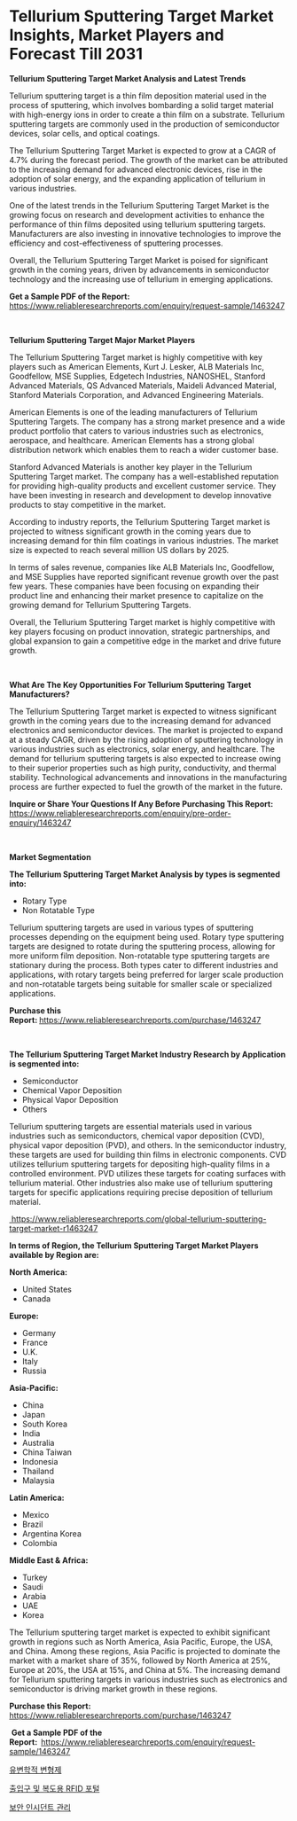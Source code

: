 <p><h1>Tellurium Sputtering Target Market Insights, Market Players and Forecast Till 2031</h1></p><p><strong>Tellurium Sputtering Target Market Analysis and Latest Trends</strong></p>
<p><p>Tellurium sputtering target is a thin film deposition material used in the process of sputtering, which involves bombarding a solid target material with high-energy ions in order to create a thin film on a substrate. Tellurium sputtering targets are commonly used in the production of semiconductor devices, solar cells, and optical coatings.</p><p>The Tellurium Sputtering Target Market is expected to grow at a CAGR of 4.7% during the forecast period. The growth of the market can be attributed to the increasing demand for advanced electronic devices, rise in the adoption of solar energy, and the expanding application of tellurium in various industries.</p><p>One of the latest trends in the Tellurium Sputtering Target Market is the growing focus on research and development activities to enhance the performance of thin films deposited using tellurium sputtering targets. Manufacturers are also investing in innovative technologies to improve the efficiency and cost-effectiveness of sputtering processes.</p><p>Overall, the Tellurium Sputtering Target Market is poised for significant growth in the coming years, driven by advancements in semiconductor technology and the increasing use of tellurium in emerging applications.</p></p>
<p><strong>Get a Sample PDF of the Report:&nbsp;</strong> <a href="https://www.reliableresearchreports.com/enquiry/request-sample/1463247">https://www.reliableresearchreports.com/enquiry/request-sample/1463247</a></p>
<p>&nbsp;</p>
<p><strong>Tellurium Sputtering Target Major Market Players</strong></p>
<p><p>The Tellurium Sputtering Target market is highly competitive with key players such as American Elements, Kurt J. Lesker, ALB Materials Inc, Goodfellow, MSE Supplies, Edgetech Industries, NANOSHEL, Stanford Advanced Materials, QS Advanced Materials, Maideli Advanced Material, Stanford Materials Corporation, and Advanced Engineering Materials. </p><p>American Elements is one of the leading manufacturers of Tellurium Sputtering Targets. The company has a strong market presence and a wide product portfolio that caters to various industries such as electronics, aerospace, and healthcare. American Elements has a strong global distribution network which enables them to reach a wider customer base.</p><p>Stanford Advanced Materials is another key player in the Tellurium Sputtering Target market. The company has a well-established reputation for providing high-quality products and excellent customer service. They have been investing in research and development to develop innovative products to stay competitive in the market.</p><p>According to industry reports, the Tellurium Sputtering Target market is projected to witness significant growth in the coming years due to increasing demand for thin film coatings in various industries. The market size is expected to reach several million US dollars by 2025.</p><p>In terms of sales revenue, companies like ALB Materials Inc, Goodfellow, and MSE Supplies have reported significant revenue growth over the past few years. These companies have been focusing on expanding their product line and enhancing their market presence to capitalize on the growing demand for Tellurium Sputtering Targets.</p><p>Overall, the Tellurium Sputtering Target market is highly competitive with key players focusing on product innovation, strategic partnerships, and global expansion to gain a competitive edge in the market and drive future growth.</p></p>
<p>&nbsp;</p>
<p><strong>What Are The Key Opportunities For Tellurium Sputtering Target Manufacturers?</strong></p>
<p><p>The Tellurium Sputtering Target market is expected to witness significant growth in the coming years due to the increasing demand for advanced electronics and semiconductor devices. The market is projected to expand at a steady CAGR, driven by the rising adoption of sputtering technology in various industries such as electronics, solar energy, and healthcare. The demand for tellurium sputtering targets is also expected to increase owing to their superior properties such as high purity, conductivity, and thermal stability. Technological advancements and innovations in the manufacturing process are further expected to fuel the growth of the market in the future.</p></p>
<p><strong>Inquire or Share Your Questions If Any Before Purchasing This Report:</strong> <a href="https://www.reliableresearchreports.com/enquiry/pre-order-enquiry/1463247">https://www.reliableresearchreports.com/enquiry/pre-order-enquiry/1463247</a></p>
<p>&nbsp;</p>
<p><strong>Market Segmentation</strong></p>
<p><strong>The Tellurium Sputtering Target Market Analysis by types is segmented into:</strong></p>
<p><ul><li>Rotary Type</li><li>Non Rotatable Type</li></ul></p>
<p><p>Tellurium sputtering targets are used in various types of sputtering processes depending on the equipment being used. Rotary type sputtering targets are designed to rotate during the sputtering process, allowing for more uniform film deposition. Non-rotatable type sputtering targets are stationary during the process. Both types cater to different industries and applications, with rotary targets being preferred for larger scale production and non-rotatable targets being suitable for smaller scale or specialized applications.</p></p>
<p><strong>Purchase this Report:&nbsp;</strong><a href="https://www.reliableresearchreports.com/purchase/1463247">https://www.reliableresearchreports.com/purchase/1463247</a></p>
<p>&nbsp;</p>
<p><strong>The Tellurium Sputtering Target Market Industry Research by Application is segmented into:</strong></p>
<p><ul><li>Semiconductor</li><li>Chemical Vapor Deposition</li><li>Physical Vapor Deposition</li><li>Others</li></ul></p>
<p><p>Tellurium sputtering targets are essential materials used in various industries such as semiconductors, chemical vapor deposition (CVD), physical vapor deposition (PVD), and others. In the semiconductor industry, these targets are used for building thin films in electronic components. CVD utilizes tellurium sputtering targets for depositing high-quality films in a controlled environment. PVD utilizes these targets for coating surfaces with tellurium material. Other industries also make use of tellurium sputtering targets for specific applications requiring precise deposition of tellurium material.</p></p>
<p><a href="https://www.reliableresearchreports.com/global-tellurium-sputtering-target-market-r1463247">&nbsp;https://www.reliableresearchreports.com/global-tellurium-sputtering-target-market-r1463247</a></p>
<p><strong>In terms of Region, the Tellurium Sputtering Target Market Players available by Region are:</strong></p>
<p>
    <p> <strong> North America: </strong>
        <ul>
            <li>United States</li>
            <li>Canada</li>
        </ul>
        </p> 
    <p> <strong> Europe: </strong>
        <ul>
            <li>Germany</li>
            <li>France</li>
            <li>U.K.</li>
            <li>Italy</li>
            <li>Russia</li>
        </ul>
        </p> 
    <p> <strong> Asia-Pacific: </strong>
        <ul>
            <li>China</li>
            <li>Japan</li>
            <li>South Korea</li>
            <li>India</li>
            <li>Australia</li>
            <li>China Taiwan</li>
            <li>Indonesia</li>
            <li>Thailand</li>
            <li>Malaysia</li>
        </ul>
        </p> 
    <p> <strong> Latin America: </strong>
        <ul>
            <li>Mexico</li>
            <li>Brazil</li>
            <li>Argentina Korea</li>
            <li>Colombia</li>
        </ul>
        </p> 
    <p> <strong> Middle East & Africa: </strong>
        <ul>
            <li>Turkey</li>
            <li>Saudi</li>
            <li>Arabia</li>
            <li>UAE</li>
            <li>Korea</li>
        </ul>
    </p>
    </p>
<p><p>The Tellurium sputtering target market is expected to exhibit significant growth in regions such as North America, Asia Pacific, Europe, the USA, and China. Among these regions, Asia Pacific is projected to dominate the market with a market share of 35%, followed by North America at 25%, Europe at 20%, the USA at 15%, and China at 5%. The increasing demand for Tellurium sputtering targets in various industries such as electronics and semiconductor is driving market growth in these regions.</p></p>
<p><strong>Purchase this Report: </strong><a href="https://www.reliableresearchreports.com/purchase/1463247">https://www.reliableresearchreports.com/purchase/1463247</a></p>
<p>&nbsp;<strong>Get a Sample PDF of the Report:&nbsp;&nbsp;</strong><a href="https://www.reliableresearchreports.com/enquiry/request-sample/1463247">https://www.reliableresearchreports.com/enquiry/request-sample/1463247</a></p>
<p><strong></strong></p>
<p><p><a href="https://medium.com/@soloncarter42/2024%EB%85%84%EB%B6%80%ED%84%B0-2031%EB%85%84%EA%B9%8C%EC%A7%80%EC%9D%98-%EB%A0%88%EC%98%AC%EB%A1%9C%EC%A7%80%EC%BB%AC-%EB%AA%A8%EB%94%94%ED%8C%8C%EC%9D%B4%EC%96%B4-%EC%8B%9C%EC%9E%A5-%EC%84%B1%EC%9E%A5-%EC%A0%84%EB%A7%9D-%EB%B0%8F-%EC%8B%9C%EC%9E%A5-%ED%8A%B8%EB%A0%8C%EB%93%9C-%EB%B6%84%EC%84%9D%EC%97%90-%EB%94%B0%EB%A5%B8-%EC%9D%91%EC%9A%A9-%EC%A7%80%EC%97%AD-%EC%A0%84%EB%A7%9D-%EB%B0%8F-%EC%88%98%EC%9D%B5%EC%9D%B4-%EC%9D%98-cagr%EB%A1%9C-%EC%98%88%EC%B8%A1%EB%90%A9%EB%8B%88%EB%8B%A4-5f16f70463de">유변학적 변형제</a></p><p><a href="https://medium.com/@kalimetz2023/%EB%AC%B8%EC%9D%84-%ED%86%B5%EA%B3%BC%ED%95%98%EB%8A%94-rfid-%ED%8F%AC%ED%84%B8-%EB%B0%8F-%EB%B3%B5%EB%8F%84-%EC%8B%9C%EC%9E%A5%EC%9D%98-%EC%8B%A0%ED%9D%A5-%ED%8A%B8%EB%A0%8C%EB%93%9C-%EB%B0%8F-%EB%AF%B8%EB%9E%98-%EC%A0%84%EB%A7%9D%EC%9D%80-2024%EB%85%84%EB%B6%80%ED%84%B0-2031%EB%85%84%EA%B9%8C%EC%A7%80%EC%9E%85%EB%8B%88%EB%8B%A4-2691f3b478fa">출입구 및 복도용 RFID 포털</a></p><p><a href="https://medium.com/@dallasrrellwg/2024%EB%85%84%EB%B6%80%ED%84%B0-2031%EB%85%84%EA%B9%8C%EC%A7%80-%EC%97%B0%ED%8F%89%EA%B7%A0-%EC%84%B1%EC%9E%A5%EB%A5%A0%EB%A1%9C-%ED%99%95%EB%8C%80%EB%90%98%EB%8A%94-%EB%B3%B4%EC%95%88-%EC%82%AC%EA%B3%A0-%EA%B4%80%EB%A6%AC-%EC%8B%9C%EC%9E%A5-%EA%B7%9C%EB%AA%A8%EC%97%90-%EB%8C%80%ED%95%9C-%ED%86%B5%EC%B0%B0%EB%A0%A5-1c44de25c580">보안 인시던트 관리</a></p></p>